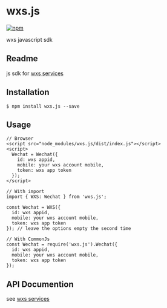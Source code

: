 # wxs.js

[![npm](https://img.shields.io/npm/v/wxs.js.svg?style=flat-square)](https://www.npmjs.com/package/wxs.js)

wxs javascript sdk

## Readme
js sdk for [wxs services](https://wxs.yeliex.com)

## Installation
```
$ npm install wxs.js --save
```

## Usage
```
// Browser
<script src="node_modules/wxs.js/dist/index.js"></script>
<script>
  Wechat = Wechat({
    id: wxs appid,
    mobile: your wxs account mobile,
    token: wxs app token
  });
</script>
 
// With import
import { WXS: Wechat } from 'wxs.js';

const Wechat = WXS({
  id: wxs appid,
  mobile: your wxs account mobile,
  token: wxs app token
}); // leave the options empty the second time
 
// With CommonJs
const Wechat = require('wxs.js').Wechat({
  id: wxs appid,
  mobile: your wxs account mobile,
  token: wxs app token
});
```
## API Documention
see [wxs services](https://wxs.yeliex.com/doc)

